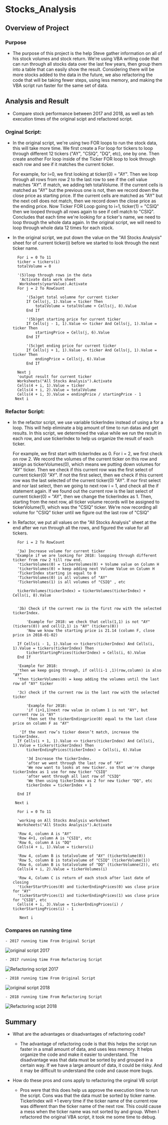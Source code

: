 # Stocks_Analysis

## Overview of Project

### Purpose
- The purpose of this project is the help Steve gather information on all of his stock volumes and stock return. We're using VBA writing code that can run through all stocks data over the last few years, then group them into a table that can easily show the result. Considering there will be more stocks added to the data in the future, we also refactoring the code that will be taking fewer steps, using less memory, and making the VBA script run faster for the same set of data.

## Analysis and Result

- Compare stock performance between 2017 and 2018, as well as teh execution times of the original scipt and refactored script.

 ### Orginal Script: 
    
- In the original script, we're using two FOR loops to run the stock data, this will take more time. We first create a For loop for tickers to loop through different 12 tickers ("AY", "CSIQ", "DQ", etc), one by one. Then create another For loop inside of the Ticker FOR loop to look through each row and see if it matches the current ticker. 
    
    For example, for i=0, we first looking at ticker(0) = "AY". Then we loop through all rows from row 2 to the last row to see if the cell value matches "AY". If match, we adding teh totalVolume. If the current cells is matched as "AY" but the previous one is not, then we record down the close price as starting price. If the current cells are matched as "AY" but the next cell does not match, then we record down the close price as the ending price. Now Ticker FOR Loop going to i=1, ticker(1) = "CSIQ" then we looped through all rows again to see if cell match to "CSIQ". Concludes that each time we're looking for a ticker's name, we need to loop through the whole data again. In the original script, we will need to loop through whole data 12 times for each stock.

- In the original script, we put down the value on the "All Stocks Analysis" sheet for of current ticker(i) before we started to look through the next ticker name.

        For i = 0 To 11
        ticker = tickers(i)
        totalVolume = 0
        
        '(5)loop through rows in the data
         'Activate data work sheet
         Worksheets(yearValue).Activate
        For j = 2 To RowCount
            
            '(5a)get total volumne for current ticker
            If Cells(j, 1).Value = ticker Then
                totalVolume = totalVolume + Cells(j, 8).Value
            End If
            
            '(5b)get starting price for current ticker
            If Cells(j - 1, 1).Value <> ticker And Cells(j, 1).Value = ticker Then
                startingPrice = Cells(j, 6).Value
            End If
            
            '(5c)get ending price for current ticker
            If Cells(j + 1, 1).Value <> ticker And Cells(j, 1).Value = ticker Then
                endingPrice = Cells(j, 6).Value
            End If
            
        Next j
        'output result for current ticker
        Worksheets("All Stocks Analysis").Activate
        Cells(4 + i, 1).Value = ticker
        Cells(4 + i, 2).Value = totalVolume
        Cells(4 + i, 3).Value = endingPrice / startingPrice - 1
       Next i

### Refactor Script:
- In the refactor script, we use variable tickerIndex instead of using a for a loop. This will help eliminate a big amount of time to run datas and get results. In this script, we determined the value while we run the result in each row, and use tickerIndex to help us organize the result of each ticker.
    
    For example, we first start with tickerIndex as 0. For i = 2, we first check on row 2. We record the volumes of the current ticker on this row and assign as tickerVolumes(0), which means we putting down volumes for "AY" ticker. Then we check if this current row was the first select of current ticker(0) "AY". If not the first select, then we check if this current row was the last selected of the current ticker(0) "AY". If nor first select and nor last select, then we going to next row i = 1, and check all the if statement again. If we found out the current row is the last select of current ticker(0) = "AY", then we change the tickerIndex as 1. Then, starting from the next row, all ticker volume records will be assigned to tickerVolume(1), which was the "CSIQ" ticker. We're now recording all volume for "CSIQ" ticker until we figure out the last row of "CSIQ"
- In Refactor, we put all values on the "All Stocks Analysis" sheet at the end after we run through all the rows, and figured the value for all tickers.

        For i = 2 To RowCount
    
        '3a) Increase volume for current ticker
       'Example if we are looking for 2018: loopping through different ticker from row 2 till row end.
        'tickerVolumes(0) = tickerVolumes(0) + Volume value on Column H
        'tickerVolumes(0) = keep adding next Volume Value on Column H
        'TickerIndex starting in equal to 0
        'TickerVolumes(0) is all volumes of "AY"
        'TickerVolumes(1) is all volumes of "CSIQ" , etc
        
        tickerVolumes(tickerIndex) = tickerVolumes(tickerIndex) + Cells(i, 8).Value

               
        '3b) Check if the current row is the first row with the selected tickerIndex.
        
            'Example for 2018: we check that cells(1,1) is not "AY"(tickers(0)) and cell(2,1) is "AY" (tickers(0))
            'Now we know the starting price is 21.14 (column F, close price in 2018-01-02)
            
        If Cells(i - 1, 1).Value <> tickers(tickerIndex) And Cells(i, 1).Value = tickers(tickerIndex) Then
            tickerStartingPrices(tickerIndex) = Cells(i, 6).Value
        End If
        
        'Example for 2018:
        'then we keep going through, if cell(i-1 ,1)(row,column) is also "AY"
        'then tickerVolumes(0) = keep adding the volumes until the last row of "AY" ticker
        
        '3c) check if the current row is the last row with the selected ticker
        
            'Example for 2018:
            'if (i+1,1)next row value in column 1 is not "AY", but current row is "AY"
            'then set the tickerEndingprice(0) equal to the last close price on column F as "AY"
            
         'If the next row’s ticker doesn’t match, increase the tickerIndex.
        If Cells(i + 1, 1).Value <> tickers(tickerIndex) And Cells(i, 1).Value = tickers(tickerIndex) Then
            tickerEndingPrices(tickerIndex) = Cells(i, 6).Value
            
            '3d Increase the tickerIndex.
            'after we went through the last row of "AY"
            'We now want to looks at new ticker. so that we're change tickerIndex as 1 use for new ticker "CSIQ"
            'after went through all last row of "CSIQ"
            'We then using tickerIndex as 2 for new ticker "DQ", etc
            tickerIndex = tickerIndex + 1

        End If
        
       Next i
    
        For i = 0 To 11
        
        'working on All Stocks Analysis worksheet
        Worksheets("All Stocks Analysis").Activate
        
        'Row 4, column A is "AY"
        'Row 4+1, column A is "CSIQ", etc
        'Row 6, column A is "DQ"
        Cells(4 + i, 1).Value = tickers(i)
        
        'Row 4, column B is totalvolume of "AY" (tickerVolume(0))
        'Row 5, column B is totalvalume of "CSIQ" (tickerVolume(1))
        'Row 6, column B is totalvolume of "DQ" (tickerVolumne(2)), etc
        Cells(4 + i, 2).Value = tickerVolumes(i)
        
        'Row 4, Column C is return of each stock after last date of closing
        'tickerStartPrices(0) and tickerEndingPrices(0) was close price for "AY"
        'tickerStartPrices(1) and tickerEndingPrices(1) was close price for "CSIQ", etc
        Cells(4 + i, 3).Value = tickerEndingPrices(i) / tickerStartingPrices(i) - 1
        
         Next i

### Compares on running time
    - 2017 running time From Original Script
   ![original script 2017](https://github.com/helen3121433/Stocks_Analysis/blob/main/Resources/Original_2017.PNG)
   
    - 2017 running time From Refactoring Script
   ![Refactoring script 2017](https://github.com/helen3121433/Stocks_Analysis/blob/main/VBA_Challenge_2017.PNG)

    - 2018 running time From Original Script
   ![original script 2018](https://github.com/helen3121433/Stocks_Analysis/blob/main/Resources/Original_2018.PNG)
   
    - 2018 running time From Refactoring Script
   ![Refactoring scipt 2018](https://github.com/helen3121433/Stocks_Analysis/blob/main/VBA_Challenge_2018.PNG)

## Summary

- What are the advantages or disadvantages of refactoring code?
    - The advantage of refactoring code is that this helps the script run faster in a small amount of data, and uses less memory. It helps organize the code and make it easier to understand. The disadvantage was that data must be sorted by and grouped in a certain way. If we have a large amount of data, it could be risky. And it may be difficult to understand the code and cause more bugs.

- How do these pros and cons apply to refactoring the orginal VB script
    - Pros were that this does help us approve the execution time to run the script. Cons was that the data must be sorted by ticker name. TickerIndex will +1 every time if the ticker name of the current row was different than the ticker name of the next row. This could cause a mess when the ticker name was not sorted by and group. When I refactored the original VBA script, it took me some time to debug. 

